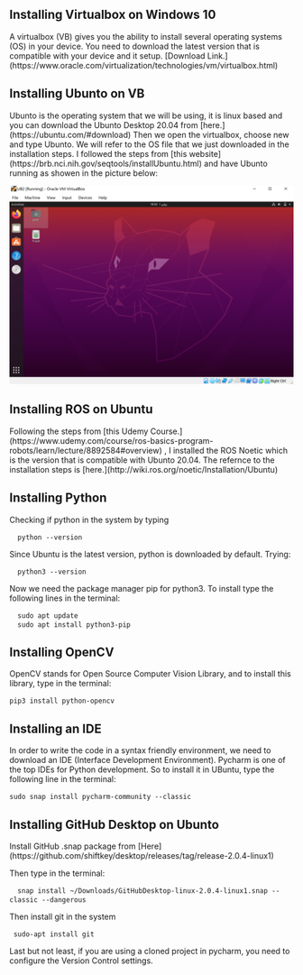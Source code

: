 
  <h2>Installing Virtualbox on Windows 10</h2>
  A virtualbox (VB) gives you the ability to install several operating systems (OS) in your device. You need to download the latest version that is compatible with your device and it setup. [Download Link.](https://www.oracle.com/virtualization/technologies/vm/virtualbox.html)


  <h2>Installing Ubunto on VB</h2>
  Ubunto is the operating system that we will be using, it is linux based and you can download the Ubunto Desktop 20.04 from [here.](https://ubuntu.com/#download) Then we open the virtualbox,  choose new and type Ubunto. We will refer to the OS file that we just downloaded in the installation steps.
 I followed the steps from [this website](https://brb.nci.nih.gov/seqtools/installUbuntu.html) and have Ubunto running as showen in the picture below:  
 
![enter image description here](https://github.com/Jumana5/Smart-Methods-AI-Training/blob/master/ubunto.PNG)
  <h2>Installing ROS on Ubuntu</h2>
  Following the steps from [this Udemy Course.](https://www.udemy.com/course/ros-basics-program-robots/learn/lecture/8892584#overview) , I installed the ROS Noetic which is the version that is  compatible with Ubunto 20.04. 
  The refernce to the installation steps is [here.](http://wiki.ros.org/noetic/Installation/Ubuntu) 

  <h2>Installing Python</h2>
  <p> Checking if python in the system by typing 

      python --version

  Since Ubuntu is the latest version, python is downloaded by default. Trying:

      python3 --version

  Now we need the package manager pip for python3. To install type the following lines in the terminal: 

      sudo apt update
      sudo apt install python3-pip

  </p>
  <h2>Installing OpenCV</h2>
  <p>
  OpenCV stands for Open Source Computer Vision Library, and to install this library, type in the terminal:
  

    pip3 install python-opencv

  </p>
  <h2>Installing an IDE</h2>
 <p>
  In order to write the code in a syntax friendly environment, we need to download an IDE (Interface Development Environment). Pycharm is one of the top IDEs for Python development. So to install it in UBuntu, type the following line in the terminal: 

    sudo snap install pycharm-community --classic

  </p>
  <h2>Installing GitHub Desktop on Ubunto</h2>
<p>
  Install GitHub .snap package from [Here](https://github.com/shiftkey/desktop/releases/tag/release-2.0.4-linux1)
 
 Then type in the terminal: 

      snap install ~/Downloads/GitHubDesktop-linux-2.0.4-linux1.snap --classic --dangerous

  Then install git in the system
 

     sudo-apt install git

  Last but not least, if you are using a cloned project in pycharm, you need to configure the Version Control settings.


